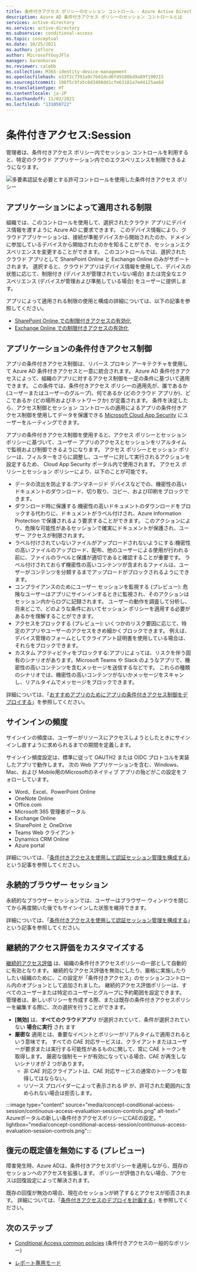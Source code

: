 ```yaml
---
title: 条件付きアクセス ポリシーのセッション コントロール - Azure Active Directory
description: Azure AD 条件付きアクセス ポリシーのセッション コントロールとは
services: active-directory
ms.service: active-directory
ms.subservice: conditional-access
ms.topic: conceptual
ms.date: 10/25/2021
ms.author: joflore
author: MicrosoftGuyJFlo
manager: karenhoran
ms.reviewer: calebb
ms.collection: M365-identity-device-management
ms.openlocfilehash: e33f2c7393a9c7b91dcd6fd9188bd9a89f190215
ms.sourcegitcommit: 106f5c9fa5c6d3498dd1cfe63181a7ed4125ae6d
ms.translationtype: HT
ms.contentlocale: ja-JP
ms.lasthandoff: 11/02/2021
ms.locfileid: "131050722"
---
```

# <a name="conditional-access-session"></a>条件付きアクセス:Session

管理者は、条件付きアクセス ポリシー内でセッション コントロールを利用すると、特定のクラウド アプリケーション内でのエクスペリエンスを制限できるようになります。

![多要素認証を必要とする許可コントロールを使用した条件付きアクセス ポリシー](./media/concept-conditional-access-session/conditional-access-session.png)

## <a name="application-enforced-restrictions"></a>アプリケーションによって適用される制限

組織では、このコントロールを使用して、選択されたクラウド アプリにデバイス情報を渡すように Azure AD に要求できます。 このデバイス情報により、クラウドアプリケーションは、接続が準拠デバイスから開始されたのか、ドメインに参加しているデバイスから開始されたのかを知ることができ、セッションエクスペリエンスを変更することができます。 このコントロールでは、選択されたクラウド アプリとして SharePoint Online と Exchange Online のみがサポートされます。 選択すると、クラウドアプリはデバイス情報を使用して、デバイスの状態に応じて、制限付き (デバイスが管理されていない場合) または完全なエクスペリエンス (デバイスが管理および準拠している場合) をユーザーに提供します。

アプリによって適用される制限の使用と構成の詳細については、以下の記事を参照してください。

- [SharePoint Online での制限付きアクセスの有効化](/sharepoint/control-access-from-unmanaged-devices)
- [Exchange Online での制限付きアクセスの有効化](https://aka.ms/owalimitedaccess)

## <a name="conditional-access-application-control"></a>アプリケーションの条件付きアクセス制御

アプリの条件付きアクセス制御は、リバース プロキシ アーキテクチャを使用して Azure AD 条件付きアクセスと一意に統合されます。 Azure AD 条件付きアクセスによって、組織のアプリに対するアクセス制御を一定の条件に基づいて適用できます。 この条件では、条件付きアクセス ポリシーの適用先が、誰であるか (ユーザーまたはユーザーのグループ)、何であるか (どのクラウド アプリか)、どこであるか (どの場所およびネットワークか) が定義されます。 条件を決定したら、アクセス制御とセッション コントロールの適用によるアプリの条件付きアクセス制御を使用してデータを保護できる [Microsoft Cloud App Security](/cloud-app-security/what-is-cloud-app-security) にユーザーをルーティングできます。

アプリの条件付きアクセス制御を使用すると、アクセス ポリシーとセッション ポリシーに基づいて、ユーザー アプリのアクセスとセッションをリアルタイムで監視および制御できるようになります。 アクセス ポリシーとセッション ポリシーは、フィルターをさらに調整し、ユーザーに対して実行されるアクションを設定するため、 Cloud App Security ポータル内で使用されます。 アクセス ポリシーとセッション ポリシーにより、以下のことが可能です。

- データの流出を防止する:アンマネージド デバイスなどでの、機密性の高いドキュメントのダウンロード、切り取り、コピー、および印刷をブロックできます。
- ダウンロード時に保護する:機密性の高いドキュメントのダウンロードをブロックする代わりに、ドキュメントがラベル付けされ、Azure Information Protection で保護されるよう要求することができます。 このアクションにより、危険な可能性があるセッションで確実にドキュメントが保護され、ユーザー アクセスが制限されます。
- ラベル付けされていないファイルがアップロードされないようにする:機密性の高いファイルのアップロード、配布、他のユーザーによる使用が行われる前に、ファイルのラベルと保護が適切であると確認することが重要です。 ラベル付けされておらず機密性の高いコンテンツが含まれるファイルは、ユーザーがコンテンツを分類するまでアップロードがブロックされるようにできます。
- コンプライアンスのためにユーザー セッションを監視する (プレビュー): 危険なユーザーはアプリにサインインするときに監視され、そのアクションはセッション内からログに記録されます。 ユーザーの動作を調査して分析し、将来どこで、どのような条件においてセッション ポリシーを適用する必要があるかを理解することができます。
- アクセスをブロックする (プレビュー): いくつかのリスク要因に応じて、特定のアプリやユーザーのアクセスをきめ細かくブロックできます。 例えば、デバイス管理のフォームとしてクライアント証明書を使用している場合は、それらをブロックできます。
- カスタム アクティビティをブロックする:アプリによっては、リスクを伴う固有のシナリオがあります。Microsoft Teams や Slack のようなアプリで、機密性の高いコンテンツを含むメッセージを送信するなどです。 これらの種類のシナリオでは、機密性の高いコンテンツがないかメッセージをスキャンし、リアルタイムでメッセージをブロックできます。

詳細については、「[おすすめアプリのためにアプリの条件付きアクセス制御をデプロイする](/cloud-app-security/proxy-deployment-aad)」を参照してください。

## <a name="sign-in-frequency"></a>サインインの頻度

サインインの頻度は、ユーザーがリソースにアクセスしようとしたときにサインインし直すように求められるまでの期間を定義します。

サインイン頻度設定は、標準に従って OAUTH2 または OIDC プロトコルを実装したアプリで動作します。 次の Web アプリケーションを含む、Windows、Mac、および Mobile用のMicrosoftのネイティブ アプリの殆どがこの設定をフォローしています。

- Word、Excel、PowerPoint Online
- OneNote Online
- Office.com
- Microsoft 365 管理者ポータル
- Exchange Online
- SharePoint と OneDrive
- Teams Web クライアント
- Dynamics CRM Online
- Azure portal

詳細については、「[条件付きアクセスを使用して認証セッション管理を構成する](howto-conditional-access-session-lifetime.md#user-sign-in-frequency)」という記事を参照してください。

## <a name="persistent-browser-session"></a>永続的ブラウザー セッション

永続的なブラウザー セッションでは、ユーザーはブラウザー ウィンドウを閉じてから再度開いた後でもサインインした状態を維持できます。

詳細については、「[条件付きアクセスを使用して認証セッション管理を構成する](howto-conditional-access-session-lifetime.md#persistence-of-browsing-sessions)」という記事を参照してください。

## <a name="customize-continuous-access-evaluation"></a>継続的アクセス評価をカスタマイズする

[継続的アクセス評価](concept-continuous-access-evaluation.md) は、組織の条件付きアクセスポリシーの一部として自動的に有効となります。 継続的なアクセス評価を無効にしたり、厳格に実施したりしたい組織のために、この設定が「条件付きアクセス」のセッションコントロール内のオプションとして追加されました。 継続的アクセス評価ポリシーは、すべてのユーザーまたは特定のユーザーとグループに予約範囲を設定できます。 管理者は、新しいポリシーを作成する際、または既存の条件付きアクセスポリシーを編集する際に、次の選択を行うことができます。

- **[無効]** は、**すべてのクラウドアプリ** が選択されていて、条件が選択されていない **場合に実行** され ます
- **厳密な** 適用とは、重要なイベントとポリシーがリアルタイムで適用されるという意味です。 すべての CAE 対応サービスは、クライアントまたはユーザーが要求または実行する可能性があるものに関して、常に CAE トークンを取得します。 厳密な強制モードが有効になっている場合、CAE が再生しないシナリオが 2 つがあります。
   - 非 CAE 対応クライアントは、CAE 対応サービスの通常のトークンを取得してはならない。
   - リソース プロバイダーによって表示される IP が、許可された範囲内に含められない場合は拒否します。

:::image type="content" source="media/concept-conditional-access-session/continuous-access-evaluation-session-controls.png" alt-text=" Azureポータルの新しい条件付きアクセスポリシーにCAEの設定。" lightbox="media/concept-conditional-access-session/continuous-access-evaluation-session-controls.png":::

## <a name="disable-resilience-defaults-preview"></a>復元の既定値を無効にする (プレビュー)

障害発生時、Azure ADは、条件付きアクセスポリシーを適用しながら、既存のセッションへのアクセスを拡張します。 ポリシーが評価されない場合、アクセスは回復設定によって解決されます。 

既存の回復が無効の場合、現在のセッションが終了するとアクセスが拒否されます。 詳細については、「[条件付きアクセスのデプロイを計画する](resilience-defaults.md)」を参照してください。

## <a name="next-steps"></a>次のステップ

- [Conditional Access common policies](concept-conditional-access-policy-common.md) (条件付きアクセスの一般的なポリシー)

- [レポート専用モード](concept-conditional-access-report-only.md)
